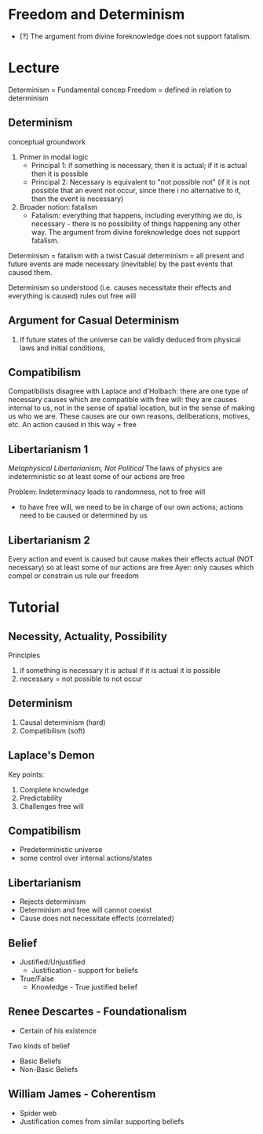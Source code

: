 # Freedom and Determinism
- [?] The argument from divine foreknowledge does not support fatalism.
# Lecture
Determinism = Fundamental concep
Freedom = defined in relation to determinism

## Determinism
conceptual groundwork
1. Primer in modal logic
	- Principal 1: if something is necessary, then it is actual; if it is actual then it is possible
	- Principal 2: Necessary is equivalent to "not possible not" (if it is not possible that an event not occur, since there i no alternative to it, then the event is necessary)
1. Broader notion: fatalism
	- Fatalism: everything that happens, including everything we do, is necessary - there is no possibility of things happening any other way. The argument from divine foreknowledge does not support fatalism.

Determinism = fatalism with a twist
Casual determinism = all present and future events are made necessary (inevitable) by the past events that caused them.

Determinism so understood (i.e. causes necessitate their effects and everything is caused) rules out free will
## Argument for Casual Determinism
1. If future states of the universe can be validly deduced from physical laws and initial conditions,
## Compatibilism
Compatibilists disagree with Laplace and d'Holbach: there are one type of necessary causes which are compatible with free will: they are causes internal to us, not in the sense of spatial location, but in the sense of making us who we are. These causes are our own reasons, deliberations, motives, etc. An action caused in this way = free

## Libertarianism 1
*Metaphysical Libertarianism, Not Political*
The laws of physics are indeterministic so at least some of our actions are free

Problem: Indeterminacy leads to randomness, not to free will
- to have free will, we need to be in charge of our own actions; actions need to be caused or determined by us

## Libertarianism 2
Every action and event is caused but cause makes their effects actual (NOT necessary) so at least some of our actions are free
Ayer: only causes which compel or constrain us rule our freedom

# Tutorial
## Necessity, Actuality, Possibility
Principles
1. if something is necessary it is actual if it is actual it is possible
2. necessary = not possible to not occur

## Determinism
1. Causal determinism (hard)
2. Compatibilism (soft)

## Laplace's Demon
Key points:
1. Complete knowledge
2. Predictability
3. Challenges free will

## Compatibilism
- Predeterministic universe
- some control over internal actions/states

## Libertarianism
- Rejects determinism
- Determinism and free will cannot coexist
- Cause does not necessitate effects (correlated)

## Belief
- Justified/Unjustified
	- Justification - support for beliefs
- True/False
	- Knowledge - True justified belief

## Renee Descartes - Foundationalism
- Certain of his existence

Two kinds of belief
- Basic Beliefs
- Non-Basic Beliefs

## William James - Coherentism
- Spider web
- Justification comes from similar supporting beliefs